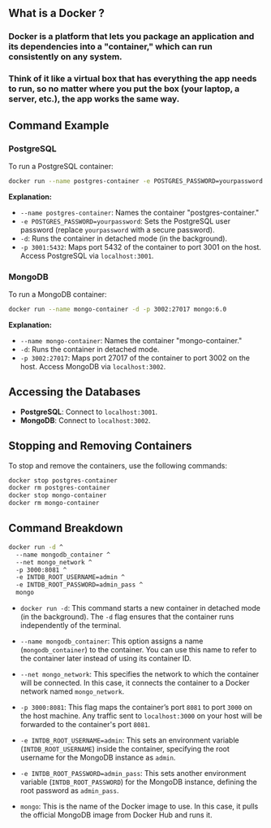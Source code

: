 ## What is a Docker ?

### Docker is a platform that lets you package an application and its dependencies into a "container," which can run consistently on any system. 
### Think of it like a virtual box that has everything the app needs to run, so no matter where you put the box (your laptop, a server, etc.), the app works the same way.


## Command Example 
### PostgreSQL

To run a PostgreSQL container:

```bash
docker run --name postgres-container -e POSTGRES_PASSWORD=yourpassword -d -p 3001:5432 postgres:14
```

**Explanation:**

- `--name postgres-container`: Names the container "postgres-container."
- `-e POSTGRES_PASSWORD=yourpassword`: Sets the PostgreSQL user password (replace `yourpassword` with a secure password).
- `-d`: Runs the container in detached mode (in the background).
- `-p 3001:5432`: Maps port 5432 of the container to port 3001 on the host. Access PostgreSQL via `localhost:3001`.

### MongoDB

To run a MongoDB container:

```bash
docker run --name mongo-container -d -p 3002:27017 mongo:6.0
```

**Explanation:**

- `--name mongo-container`: Names the container "mongo-container."
- `-d`: Runs the container in detached mode.
- `-p 3002:27017`: Maps port 27017 of the container to port 3002 on the host. Access MongoDB via `localhost:3002`.

## Accessing the Databases

- **PostgreSQL**: Connect to `localhost:3001`.
- **MongoDB**: Connect to `localhost:3002`.

## Stopping and Removing Containers

To stop and remove the containers, use the following commands:

```bash
docker stop postgres-container
docker rm postgres-container
docker stop mongo-container
docker rm mongo-container
```

## Command Breakdown
```bash
docker run -d ^
  --name mongodb_container ^
  --net mongo_network ^
  -p 3000:8081 ^
  -e INTDB_ROOT_USERNAME=admin ^
  -e INTDB_ROOT_PASSWORD=admin_pass ^
  mongo
```

- `docker run -d`: This command starts a new container in detached mode (in the background). The `-d` flag ensures that the container runs independently of the terminal.

- `--name mongodb_container`: This option assigns a name (`mongodb_container`) to the container. You can use this name to refer to the container later instead of using its container ID.

- `--net mongo_network`: This specifies the network to which the container will be connected. In this case, it connects the container to a Docker network named `mongo_network`. 

- `-p 3000:8081`: This flag maps the container’s port `8081` to port `3000` on the host machine. Any traffic sent to `localhost:3000` on your host will be forwarded to the container's port `8081`.

- `-e INTDB_ROOT_USERNAME=admin`: This sets an environment variable (`INTDB_ROOT_USERNAME`) inside the container, specifying the root username for the MongoDB instance as `admin`.

- `-e INTDB_ROOT_PASSWORD=admin_pass`: This sets another environment variable (`INTDB_ROOT_PASSWORD`) for the MongoDB instance, defining the root password as `admin_pass`.
 
- `mongo`: This is the name of the Docker image to use. In this case, it pulls the official MongoDB image from Docker Hub and runs it.
